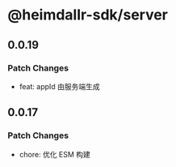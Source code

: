 # @heimdallr-sdk/server

## 0.0.19

### Patch Changes

- feat: appId 由服务端生成

## 0.0.17

### Patch Changes

- chore: 优化 ESM 构建
